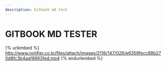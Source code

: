 ```yaml
---
description: Gitbook md test
---
```


# GITBOOK MD TESTER


{% urlembed %}
http://www.notifier.co.kr/files/attach/images/2116/147/026/e6359fecc88b270d8fc3b4aaf8693fed.mp4
{% endurlembed %}
